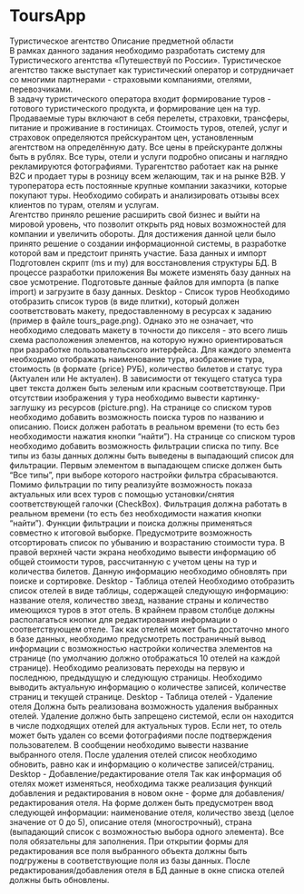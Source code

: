 # ToursApp

Туристическое агентство 
Описание предметной области				
В рамках данного задания необходимо разработать систему для Туристического агентства «Путешествуй по России». Туристическое агентство также выступает как туристический оператор и сотрудничает со многими партнерами - страховыми компаниями, отелями, перевозчиками.					
В задачу туристического оператора входит формирование туров - готового туристического продукта, и формирование цен на тур. Продаваемые туры включают в себя перелеты, страховки, трансферы, питание и проживание в гостиницах. Стоимость туров, отелей, услуг и страховок определяются прейскурантом цен, установленным агентством на определённую дату. Все цены в прейскуранте должны быть в рублях. Все туры, отели и услуги подробно описаны и наглядно рекламируются фотографиями.
Турагентство работает как на рынке B2C и продает туры в розницу всем желающим, так и на рынке B2B. У туроператора есть постоянные крупные компании заказчики, которые покупают туры. Необходимо собирать и анализировать отзывы всех клиентов по турам, отелям и услугам.	
Агентство приняло решение расширить свой бизнес и выйти на мировой уровень, что позволит открыть ряд новых возможностей для компании и увеличить обороты. Для достижения данной цели было принято решение о создании информационной системы, в разработке которой вам и предстоит принять участие. 
База данных и импорт
Подготовлен скрипт (ms и my) для восстановления структуры БД. В процессе разработки приложения Вы можете изменять базу данных на свое усмотрение. Подготовьте данные файлов для импорта (в папке import) и загрузите в базу данных.
Desktop - Список туров
Необходимо отобразить список туров (в виде плитки), который должен соответствовать макету, предоставленному в ресурсах к заданию (пример в файле tours_page.png). Однако это не означает, что необходимо следовать макету в точности до пикселя - это всего лишь схема расположения элементов, на которую нужно ориентироваться при разработке пользовательского интерфейса.
Для каждого элемента необходимо отображать наименование тура, изображение тура, стоимость (в формате {price} РУБ), количество билетов и статус тура (Актуален или Не актуален). В зависимости от текущего статуса тура цвет текста должен быть зеленым или красным соответствующе. При отсутствии изображения у тура необходимо вывести картинку-заглушку из ресурсов (picture.png).
На странице со списком туров необходимо добавить возможность поиска туров по названию и описанию. Поиск должен работать в реальном времени (то есть без необходимости нажатия кнопки “найти”).
На странице со списком туров необходимо добавить возможность фильтрации списка по типу. Все типы из базы данных должны быть выведены в выпадающий список для фильтрации. Первым элементом в выпадающем списке должен быть “Все типы”, при выборе которого настройки фильтра сбрасываются. Помимо фильтрации по типу реализуйте возможность показа актуальных или всех туров с помощью установки/снятия соответствующей галочки (CheckBox). Фильтрация должна работать в реальном времени (то есть без необходимости нажатия кнопки “найти”).
Функции фильтрации и поиска должны применяться совместно к итоговой выборке.
Предусмотрите возможность отсортировать список по убыванию и возрастанию стоимости тура.
В правой верхней части экрана необходимо вывести информацию об общей стоимости туров, рассчитанную с учетом цены на тур и количества билетов. Данную информацию необходимо обновлять при поиске и сортировке.
Desktop - Таблица отелей
Необходимо отобразить список отелей в виде таблицы, содержащей следующую информацию: название отеля, количество звезд, название страны и количество имеющихся туров в этот отель. В крайнем правом столбце должны располагаться кнопки для редактирования информации о соответствующем отеле.
Так как отелей может быть достаточно много в базе данных, необходимо предусмотреть постраничный вывод информации с возможностью настройки количества элементов на странице (по умолчанию должно отображаться 10 отелей на каждой странице). Необходимо реализовать переходы на первую и последнюю, предыдущую и следующую страницы. Необходимо выводить актуальную информацию о количестве записей, количестве страниц и текущей странице.
Desktop - Таблица отелей - Удаление отеля
Должна быть реализована возможность удаления выбранных отелей. Удаление должно быть запрещено системой, если он находится в числе подходящих отелей для актуальных туров. Если нет, то отель может быть удален со всеми фотографиями после подтверждения пользователем. В сообщении необходимо вывести название выбранного отеля. После удаления отелей список необходимо обновить, равно как и информацию о количестве записей/страниц.
Desktop - Добавление/редактирование отеля
Так как информация об отелях может изменяться, необходима также реализация функций добавления и редактирования в новом окне - форме для добавления/редактирования отеля.
На форме должен быть предусмотрен ввод следующей информации: наименование отеля, количество звезд (целое значение от 0 до 5), описание отеля (многострочный), страна (выпадающий список с возможностью выбора одного элемента). Все поля обязательны для заполнения.
При открытии формы для редактирования все поля выбранного объекта должны быть подгружены в соответствующие поля из базы данных.
После редактирования/добавления отеля в БД данные в окне списка отелей должны быть обновлены.
